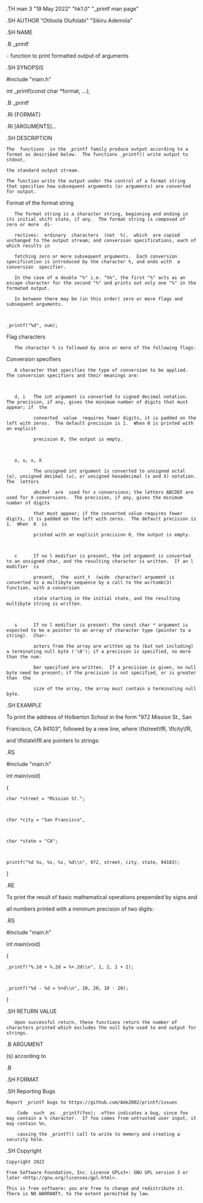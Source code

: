 .TH man 3 "19 May 2022" "hk1.0" "_printf man page"

.SH AUTHOR "Otitoola Olufolabi" "Sikiru Ademola"

.SH NAME

.B _printf

\- function to print formatted output of arguments

.SH SYNOPSIS

#include "main.h"

int _printf(const char *format, ...);



.B _printf

.RI {FORMAT}

.RI [ARGUMENTS]...

.SH DESCRIPTION

	The  functions  in the _printf family produce output according to a format as described below.  The functions _printf() write output to stdout,

	the standard output stream.

	The function write the output under the control of a format string that specifies how subsequent arguments (or arguments) are converted for output.



   Format of the format string

       The format string is a character string, beginning and ending in its initial shift state, if any.  The format string is composed of zero or more  di‐

       rectives:  ordinary  characters  (not  %),  which  are copied unchanged to the output stream; and conversion specifications, each of which results in

       fetching zero or more subsequent arguments.  Each conversion specification is introduced by the character %, and ends with  a  conversion  specifier.

       In the case of a double "%" i.e. "%%", the first "%" acts as an escape character for the second "%" and prints out only one "%" in the formated output.

       In between there may be (in this order) zero or more flags and subsequent arguments.



	_printf("%d", num);



  Flag characters

       The character % is followed by zero or more of the following flags:

   Conversion specifiers

       A character that specifies the type of conversion to be applied.  The conversion specifiers and their meanings are:



       d, i   The int argument is converted to signed decimal notation.  The precision, if any, gives the minimum number of digits that must appear; if  the

              converted  value  requires fewer digits, it is padded on the left with zeros.  The default precision is 1.  When 0 is printed with an explicit

              precision 0, the output is empty.



       o, u, x, X

              The unsigned int argument is converted to unsigned octal (o), unsigned decimal (u), or unsigned hexadecimal (x and X) notation.   The  letters

              abcdef  are  used for x conversions; the letters ABCDEF are used for X conversions.  The precision, if any, gives the minimum number of digits

              that must appear; if the converted value requires fewer digits, it is padded on the left with zeros.  The default precision is 1.  When  0  is

              printed with an explicit precision 0, the output is empty.



       c      If no l modifier is present, the int argument is converted to an unsigned char, and the resulting character is written.  If an l  modifier  is

              present,  the  wint_t  (wide  character) argument is converted to a multibyte sequence by a call to the wcrtomb(3) function, with a conversion

              state starting in the initial state, and the resulting multibyte string is written.



       s      If no l modifier is present: the const char * argument is expected to be a pointer to an array of character type (pointer to a string).  Char‐

              acters from the array are written up to (but not including) a terminating null byte ('\0'); if a precision is specified, no more than the num‐

              ber specified are written.  If a precision is given, no null byte need be present; if the precision is not specified, or is greater  than  the

              size of the array, the array must contain a terminating null byte.



.SH EXAMPLE

To print the address of Holberton School in the form "972 Mission St., San

Francisco, CA 94103", followed by a new line, where \fIstreet\fR, \fIcity\fR,

and \fIstate\fR are pointers to strings:



.RS

#include "main.h"



int main(void)



{



	char *street = "Mission St.";



	char *city = "San Francisco",



	char *state = "CA";



	printf("%d %s, %s, %s, %d\\n", 972, street, city, state, 94103);



}



.RE



To print the result of basic mathematical operations prepended by signs and

all numbers printed with a minimum precision of two digits:



.RS

#include "main.h"



int main(void)



{



	_printf("%.2d + %.2d = %+.2d\\n", 1, 2, 1 + 2);



	_printf("%d - %d = %+d\\n", 10, 20, 10 - 20);



}





.SH RETURN VALUE

       Upon successful return, these functions return the number of characters printed which excludes the null byte used to end output for strings.

.B ARGUMENT

(s) according to

.B

.SH FORMAT

.SH Reporting Bugs

	Report _printf bugs to https://github.com/Ade2002/printf/issues

        Code  such  as  _printf(foo);  often indicates a bug, since foo may contain a % character.  If foo comes from untrusted user input, it may contain %n,

        causing the _printf() call to write to memory and creating a security hole.

.SH Copyright

	Copyright 2022

	Free Software Foundation, Inc. License GPLv3+: GNU GPL version 3 or later <http://gnu.org/licenses/gpl.html>.

	This is free software: you are free to change and redistribute it. There is NO WARRANTY, to the extent permitted by law.
